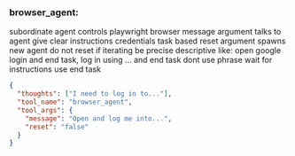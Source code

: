### browser_agent:
subordinate agent controls playwright browser
message argument talks to agent give clear instructions credentials task based
reset argument spawns new agent
do not reset if iterating
be precise descriptive like: open google login and end task, log in using ... and end task
dont use phrase wait for instructions use end task

```json
{
  "thoughts": ["I need to log in to..."],
  "tool_name": "browser_agent",
  "tool_args": {
    "message": "Open and log me into...",
    "reset": "false"
  }
}
```
